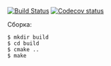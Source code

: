 [![Build Status](https://travis-ci.org/AjReme/Library-STLB.svg?branch=master)](https://travis-ci.org/alexstanovoy/test-task.svg?branch=master)
[![Codecov status](https://codecov.io/github/AjReme/Library-STLB/coverage.svg?branch=master)](https://codecov.io/gh/alexstanovoy/test-task)


Сборка:

```
$ mkdir build
$ cd build
$ cmake ..
$ make
```


